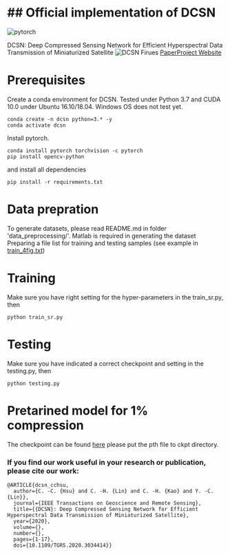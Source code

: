# ## Official implementation of DCSN 
![pytorch](https://camo.githubusercontent.com/30e61f918ad01af71a013bb40196a671e77cb89ea071cebca8797194e37f1a70/68747470733a2f2f696d672e736869656c64732e696f2f707970692f707976657273696f6e732f7079746f7263682d6c696768746e696e67)

DCSN: Deep Compressed Sensing Network for Efficient Hyperspectral Data Transmission of Miniaturized Satellite
![DCSN Firues](https://chihungkao.github.io/DCSN/fig/Lake-SR1.jpg)
[Paper](https://ieeexplore.ieee.org/abstract/document/9257426)[Project Website](https://chihungkao.github.io/DCSN/DCSN)

# Prerequisites
Create a conda environment for DCSN. Tested under Python 3.7 and CUDA 10.0 under Ubuntu 16.10/18.04.
Windows OS does not test yet.
```
conda create -n dcsn python=3.* -y
conda activate dcsn
```
Install pytorch.
```
conda install pytorch torchvision -c pytorch
pip install opencv-python
```
and install all dependencies
```
pip install -r requirements.txt
```
# Data prepration
To generate datasets, please read README.md in folder 'data_preprocessing/'.
Matlab is required in generating the dataset
Preparing a file list for training and testing samples (see example in [train_4fig.txt](https://github.com/jesse1029/DCSN/blob/main/train_4fig.txt))

# Training
Make sure you have right setting for the hyper-parameters in the train_sr.py, then
```
python train_sr.py
```

# Testing
Make sure you have indicated a correct checkpoint and setting in the testing.py, then
```
python testing.py
```

# Pretarined model for 1% compression
The checkpoint can be found [here](https://cchsu.info/files/DCSN_all_cr_1.pth)
please put the pth file to ckpt directory.

### If you find our work useful in your research or publication, please cite our work:
```
@ARTICLE{dcsn_cchsu,
  author={C. -C. {Hsu} and C. -H. {Lin} and C. -H. {Kao} and Y. -C. {Lin}},
  journal={IEEE Transactions on Geoscience and Remote Sensing}, 
  title={{DCSN}: Deep Compressed Sensing Network for Efficient Hyperspectral Data Transmission of Miniaturized Satellite}, 
  year={2020},
  volume={},
  number={},
  pages={1-17},
  doi={10.1109/TGRS.2020.3034414}}
```
